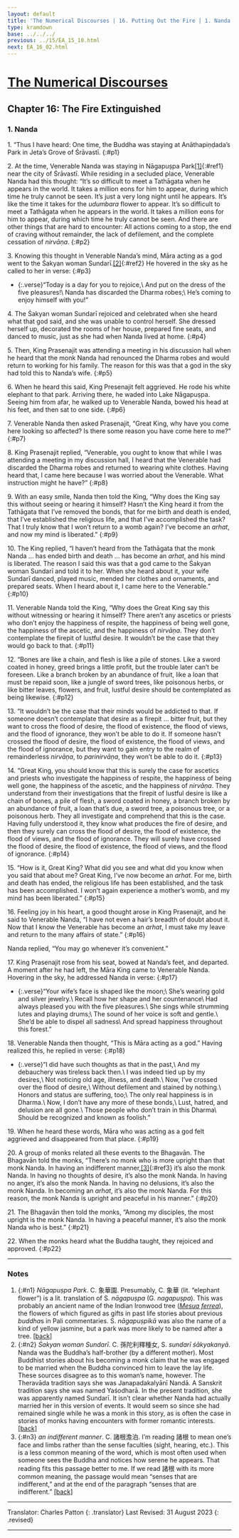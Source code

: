 ```yaml
---
layout: default
title: 'The Numerical Discourses | 16. Putting Out the Fire | 1. Nanda'
type: kramdown
base: ../../../
previous: ../15/EA_15_10.html
next: EA_16_02.html
---
```


# [The Numerical Discourses](../index.html)
## Chapter 16: The Fire Extinguished
### 1. Nanda

1\. “Thus I have heard: One time, the Buddha was staying at Anāthapiṇḍada’s Park in Jeta’s Grove of Śrāvastī.
{:#p1}

2\. At the time, Venerable Nanda was staying in Nāgapuṣpa Park[\[1\]](#n1){:#ref1} near the city of Śrāvastī. While residing in a secluded place, Venerable Nanda had this thought: “It’s so difficult to meet a Tathāgata when he appears in the world. It takes a million eons for him to appear, during which time he truly cannot be seen. It’s just a very long night until he appears. It’s like the time it takes for the <em>udumbara</em> flower to appear. It’s so difficult to meet a Tathāgata when he appears in the world. It takes a million eons for him to appear, during which time he truly cannot be seen. And there are other things that are hard to encounter: All actions coming to a stop, the end of craving without remainder, the lack of defilement, and the complete cessation of <em>nirvāṇa</em>.
{:#p2}

3\. Knowing this thought in Venerable Nanda’s mind, Māra acting as a god went to the Śakyan woman Sundarī.[\[2\]](#n2){:#ref2} He hovered in the sky as he called to her in verse:
{:#p3}

* {:.verse}“Today is a day for you to rejoice,\\
And put on the dress of the five pleasures!\\
Nanda has discarded the Dharma robes;\\
He’s coming to enjoy himself with you!”

4\. The Śakyan woman Sundarī rejoiced and celebrated when she heard what that god said, and she was unable to control herself. She dressed herself up, decorated the rooms of her house, prepared fine seats, and danced to music, just as she had when Nanda lived at home.
{:#p4}

5\. Then, King Prasenajit was attending a meeting in his discussion hall when he heard that the monk Nanda had renounced the Dharma robes and would return to working for his family. The reason for this was that a god in the sky had told this to Nanda’s wife.
{:#p5}

6\. When he heard this said, King Presenajit felt aggrieved. He rode his white elephant to that park. Arriving there, he waded into Lake Nāgapuṣpa. Seeing him from afar, he walked up to Venerable Nanda, bowed his head at his feet, and then sat to one side.
{:#p6}

7\. Venerable Nanda then asked Prasenajit, “Great King, why have you come here looking so affected? Is there some reason you have come here to me?”
{:#p7}

8\. King Prasenajit replied, “Venerable, you ought to know that while I was attending a meeting in my discussion hall, I heard that the Venerable had discarded the Dharma robes and returned to wearing white clothes. Having heard that, I came here because I was worried about the Venerable. What instruction might he have?”
{:#p8}

9\. With an easy smile, Nanda then told the King, “Why does the King say this without seeing or hearing it himself? Hasn’t the King heard it from the Tathāgata that I’ve removed the bonds, that for me birth and death is ended, that I’ve established the religious life, and that I’ve accomplished the task? That I truly know that I won’t return to a womb again? I’ve become an <em>arhat</em>, and now my mind is liberated.”
{:#p9}

10\. The King replied, “I haven’t heard from the Tathāgata that the monk Nanda … has ended birth and death … has become an <em>arhat</em>, and his mind is liberated. The reason I said this was that a god came to the Śakyan woman Sundarī and told it to her. When she heard about it, your wife Sundarī danced, played music, mended her clothes and ornaments, and prepared seats. When I heard about it, I came here to the Venerable.”
{:#p10}

11\. Venerable Nanda told the King, “Why does the Great King say this without witnessing or hearing it himself? There aren’t any ascetics or priests who don’t enjoy the happiness of respite, the happiness of being well gone, the happiness of the ascetic, and the happiness of <em>nirvāṇa</em>. They don’t contemplate the firepit of lustful desire. It wouldn’t be the case that they would go back to that.
{:#p11}

12\. “Bones are like a chain, and flesh is like a pile of stones. Like a sword coated in honey, greed brings a little profit, but the trouble later can’t be foreseen. Like a branch broken by an abundance of fruit, like a loan that must be repaid soon, like a jungle of sword trees, like poisonous herbs, or like bitter leaves, flowers, and fruit, lustful desire should be contemplated as being likewise.
{:#p12}

13\. “It wouldn’t be the case that their minds would be addicted to that. If someone doesn’t contemplate that desire as a firepit … bitter fruit, but they want to cross the flood of desire, the flood of existence, the flood of views, and the flood of ignorance, they won’t be able to do it. If someone hasn’t crossed the flood of desire, the flood of existence, the flood of views, and the flood of ignorance, but they want to gain entry to the realm of remainderless <em>nirvāṇa</em>, to <em>parinirvāṇa</em>, they won’t be able to do it.
{:#p13}

14\. “Great King, you should know that this is surely the case for ascetics and priests who investigate the happiness of respite, the happiness of being well gone, the happiness of the ascetic, and the happiness of <em>nirvāṇa</em>. They understand from their investigations that the firepit of lustful desire is like a chain of bones, a pile of flesh, a sword coated in honey, a branch broken by an abundance of fruit, a loan that’s due, a sword tree, a poisonous tree, or a poisonous herb. They all investigate and comprehend that this is the case. Having fully understood it, they know what produces the fire of desire, and then they surely can cross the flood of desire, the flood of existence, the flood of views, and the flood of ignorance. They will surely have crossed the flood of desire, the flood of existence, the flood of views, and the flood of ignorance.
{:#p14}

15\. “How is it, Great King? What did you see and what did you know when you said that about me? Great King, I’ve now become an <em>arhat</em>. For me, birth and death has ended, the religious life has been established, and the task has been accomplished. I won’t again experience a mother’s womb, and my mind has been liberated.”
{:#p15}

16\. Feeling joy in his heart, a good thought arose in King Prasenajit, and he said to Venerable Nanda, “I have not even a hair’s breadth of doubt about it. Now that I know the Venerable has become an <em>arhat</em>, I must take my leave and return to the many affairs of state.”
{:#p16}

Nanda replied, “You may go whenever it’s convenient.”


17\. King Prasenajit rose from his seat, bowed at Nanda’s feet, and departed. A moment after he had left, the Māra King came to Venerable Nanda.  Hovering in the sky, he addressed Nanda in verse:
{:#p17}

* {:.verse}“Your wife’s face is shaped like the moon;\\
She’s wearing gold and silver jewelry.\\
Recall how her shape and her countenance\\
Had always pleased you with the five pleasures.\\
She sings while strumming lutes and playing drums;\\
The sound of her voice is soft and gentle.\\
She’d be able to dispel all sadness\\
And spread happiness throughout this forest.”

18\. Venerable Nanda then thought, “This is Māra acting as a god.” Having realized this, he replied in verse:
{:#p18}

* {:.verse}“I did have such thoughts as that in the past,\\
And my debauchery was tireless back then.\\
I was indeed tied up by my desires,\\
Not noticing old age, illness, and death.\\
Now, I’ve crossed over the flood of desire,\\
Without defilement and stained by nothing.\\
Honors and status are suffering, too;\\
The only real happiness is in Dharma.\\
Now, I don’t have any more of these bonds,\\
Lust, hatred, and delusion are all gone.\\
Those people who don’t train in this Dharma\\
Should be recognized and known as foolish.”

19\. When he heard these words, Māra who was acting as a god felt aggrieved and disappeared from that place.
{:#p19}

20\. A group of monks related all these events to the Bhagavān. The Bhagavān told the monks, “There’s no monk who is more upright than that monk Nanda. In having an indifferent manner,[\[3\]](#n3){:#ref3} it’s also the monk Nanda. In having no thoughts of desire, it’s also the monk Nanda. In having no anger, it’s also the monk Nanda. In having no delusions, it’s also the monk Nanda. In becoming an <em>arhat</em>, it’s also the monk Nanda. For this reason, the monk Nanda is upright and peaceful in his manner.”
{:#p20}

21\. The Bhagavān then told the monks, “Among my disciples, the most upright is the monk Nanda. In having a peaceful manner, it’s also the monk Nanda who is best.”
{:#p21}

22\. When the monks heard what the Buddha taught, they rejoiced and approved.
{:#p22}

---

### Notes

1. {:#n1} <em>Nāgapuṣpa Park</em>. C. 象華園. Presumably, C. 象華 (lit. “elephant flower”) is a lit. translation of S. <em>nāgapuṣpa</em> (G. <em>nagapuṣpa</em>). This was probably an ancient name of the Indian Ironwood tree (<a href="https://en.wikipedia.org/wiki/Mesua_ferrea" target="_blank"><em>Mesua ferrea</em></a>), the flowers of which figured as gifts in past life stories about previous <em>buddha</em>s in Pali commentaries. S. <em>nāgapuṣpikā</em> was also the name of a kind of yellow jasmine, but a park was more likely to be named after a tree. [\[back\]](#ref1)
2. {:#n2} <em>Śakyan woman Sundarī</em>. C. 孫陀利釋種女, S. <em>sundarī śākyakanyā</em>. Nanda was the Buddha’s half-brother (by a different mother). Most Buddhist stories about his becoming a monk claim that he was engaged to be married when the Buddha convinced him to leave the lay life. These sources disagree as to this woman’s name, however. The Theravāda tradition says she was Janapadakalyānī Nandā. A Sanskrit tradition says she was named Yaśodharā. In the present tradition, she was apparently named Sundarī. It isn’t clear whether Nanda had actually married her in this version of events. It would seem so since she had remained single while he was a monk in this story, as is often the case in stories of monks having encounters with former romantic interests. [\[back\]](#ref2)
3. {:#n3} <em>an indifferent manner</em>. C. 諸根澹泊. I’m reading 諸根 to mean one’s face and limbs rather than the sense faculties (sight, hearing, etc.). This is a less common meaning of the word, which is most often used when someone sees the Buddha and notices how serene he appears. That reading fits this passage better to me. If we read 諸根 with its more common meaning, the passage would mean “senses that are indifferent,” and at the end of the paragraph “senses that are indifferent.” [\[back\]](#ref3)

---

Translator: Charles Patton
{: .translator}
Last Revised: 31 August 2023
{: .revised}

---